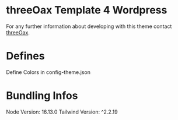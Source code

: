 # threeOax Template 4 Wordpress
For any further information about developing with this theme contact [threeOax](https://threeoax.com).

# Defines
Define Colors in config-theme.json

# Bundling Infos
Node Version: 16.13.0
Tailwind Version: ^2.2.19
